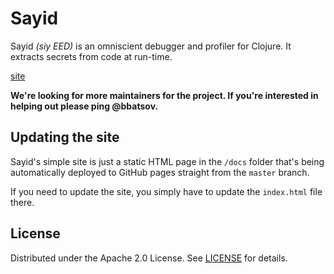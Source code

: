 # Sayid

Sayid *(siy EED)* is an omniscient debugger and profiler for Clojure. It extracts secrets from code at run-time.

[site](http://clojure-emacs.github.io/sayid)

**We're looking for more maintainers for the project. If you're interested in helping out please ping @bbatsov.**

## Updating the site

Sayid's simple site is just a static HTML page in the `/docs` folder that's being automatically deployed to GitHub pages
straight from the `master` branch.

If you need to update the site, you simply have to update the `index.html` file there.

## License

Distributed under the Apache 2.0 License. See [LICENSE](LICENSE) for details.
